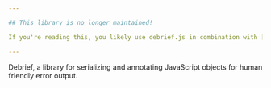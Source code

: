 ```yaml
---

## This library is no longer maintained!

If you're reading this, you likely use debrief.js in combination with [`decoders`](https://decoders.cc/). In `decoders` >= 2.0, `debrief` is no longer a dependency, and there is no further wide-spread use of it. I've archived the repo to make clear it's no longer maintained.

---
```


Debrief, a library for serializing and annotating JavaScript objects for human
friendly error output.
